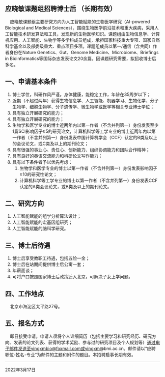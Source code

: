 ## 应晓敏课题组招聘博士后 （长期有效）

&nbsp;&nbsp;&nbsp;&nbsp;应晓敏课题组主要研究方向为人工智能赋能的生物医学研究（AI-powered Biological and Medical Sciences），围绕生物医学前沿技术和重大疾病，采用人工智能技术研发算法和工具，发现新的生物医学知识。课题组由生物信息学、计算机应用、人工智能、生物学等多学科成员组成，承担国家科技重大专项、国家自然科学基金以及部委级重大、重点项目多项。课题组成员以第一/通信（含共同）作者身份在Nature Genetics、Gut、Genome Medicine、Microbiome、Briefings in Bioinformatics等国际杂志发表论文20余篇。因课题研究需要，拟招收博士后多名。

## 一、申请基本条件

 1. 博士学位，科研作风严谨，身体健康，能稳定工作，年龄在35周岁以下；
 2. 近期（不超过两年）获得生物信息学、人工智能、机器学习、生物化学、分子生物学、细胞生物学、分子遗传学、微生物学或医学等相关专业博士学位；
 3. 具有独立开展研究的能力；
 3. 具有独立开展研究的能力；
 4. 生物学和医学专业的博士近两年内以第一作者（不含并列第一）身份发表至少1篇SCI影响因子≥5的研究论文，计算机科学等工学专业的博士近两年内以第一作者（不含并列第一）身份发表中国计算机学会（CCF）认定的B类及以上的会议论文，或C类及以上的期刊论文；
 5. 具有很强的事业心、责任心、创新能力、组织协调能力和团队合作精神；
 6. 具有良好的英语交流能力和科研论文写作能力；
 7. 具有以下条件者予以优先考虑：
    1. 生物学和医学专业的博士以第一作者（不含并列第一）身份发表影响因子≥10的研究性论文；
    2. 计算机科学等工学专业的博士以第一作者（不含并列第一）身份发表CCF认定的A类会议论文，或B类及以上的期刊论文。
 
## 二、研究方向

 1. 人工智能赋能的组学分析算法设计； 
 2. 人工智能赋能的宏基因组研究；
 3. 人工智能赋能的脑科学研究。

 
## 三、博士后待遇

 1. 博士后享受教职工待遇，包括五险一金；
 2. 博士后在站期间提供博士后公寓一套；
 3. 年薪面谈；
 4. 可将户口按照国家博士后政策迁入北京，可解决子女上学问题。
 
## 四、工作地点

&nbsp;&nbsp;&nbsp;&nbsp;北京市海淀区太平路27号。

## 五、报名方式

&nbsp;&nbsp;&nbsp;&nbsp;即日接受申请。申请人须将个人详细简历（包括主要学习和研究经历、研究方向、发表的论文列表、获得的学术奖励、参与过的研究项目及个人规划等）通过电子邮件发送至yingxmbio@foxmail.com或yingxm@bmi.ac.cn。邮件请以“应聘职位-姓名-专业”为邮件的主题和附件的题目。本招聘启事长期有效。

---

2022年3月17日
